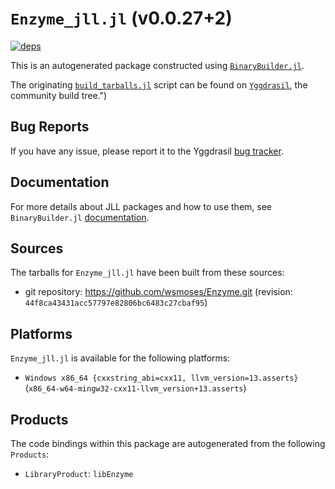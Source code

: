 # `Enzyme_jll.jl` (v0.0.27+2)

[![deps](https://juliahub.com/docs/Enzyme_jll/deps.svg)](https://juliahub.com/ui/Packages/Enzyme_jll/HzMCj?page=2)

This is an autogenerated package constructed using [`BinaryBuilder.jl`](https://github.com/JuliaPackaging/BinaryBuilder.jl).

The originating [`build_tarballs.jl`](https://github.com/JuliaPackaging/Yggdrasil/blob/147ed4d8c7f29dd677ae73bb33cdf237736609c6/E/Enzyme/build_tarballs.jl) script can be found on [`Yggdrasil`](https://github.com/JuliaPackaging/Yggdrasil/), the community build tree.")

## Bug Reports

If you have any issue, please report it to the Yggdrasil [bug tracker](https://github.com/JuliaPackaging/Yggdrasil/issues).

## Documentation

For more details about JLL packages and how to use them, see `BinaryBuilder.jl` [documentation](https://docs.binarybuilder.org/stable/jll/).

## Sources

The tarballs for `Enzyme_jll.jl` have been built from these sources:

* git repository: https://github.com/wsmoses/Enzyme.git (revision: `44f8ca43431acc57797e82806bc6483c27cbaf95`)

## Platforms

`Enzyme_jll.jl` is available for the following platforms:

* `Windows x86_64 {cxxstring_abi=cxx11, llvm_version=13.asserts}` (`x86_64-w64-mingw32-cxx11-llvm_version+13.asserts`)

## Products

The code bindings within this package are autogenerated from the following `Products`:

* `LibraryProduct`: `libEnzyme`

